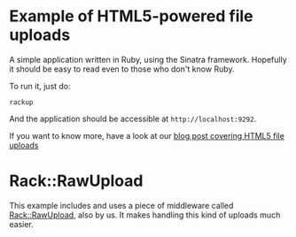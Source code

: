# Example of HTML5-powered file uploads

A simple application written in Ruby, using the Sinatra framework. Hopefully it should be easy to read even to those who don't know Ruby.

To run it, just do:

    rackup

And the application should be accessible at `http://localhost:9292`.

If you want to know more, have a look at our [blog post covering HTML5 file uploads](http://blog.new-bamboo.co.uk/2010/7/30/html5-powered-ajax-file-uploads)

# Rack::RawUpload

This example includes and uses a piece of middleware called [Rack::RawUpload](http://github.com/newbamboo/rack-raw-upload), also by us. It makes handling this kind of uploads much easier.